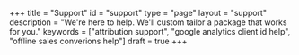 +++
title = "Support"
id = "support"
type = "page"
layout = "support"
description = "We're here to help. We'll custom tailor a package that works for you."
keywords = ["attribution support", "google analytics client id help", "offline sales converions help"]
draft = true
+++
